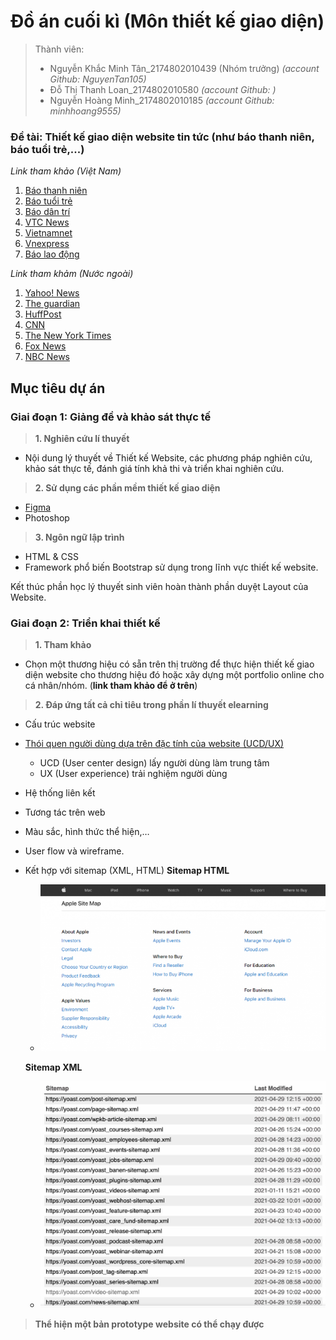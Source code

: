 # Đồ án cuối kì (Môn thiết kế giao diện)
>Thành viên:
>- Nguyễn Khắc Minh Tân_2174802010439 (Nhóm trưởng)
  *(account Github: NguyenTan105)*
>- Đỗ Thị Thanh Loan_2174802010580
  *(account Github: )*
>- Nguyễn Hoàng Minh_2174802010185
  *(account Github: minhhoang9555)*

### Đề tài: Thiết kế giao diện website tin tức (như báo thanh niên, báo tuổi trẻ,...)
*Link tham khảo (Việt Nam)*
1. [Báo thanh niên](https://thanhnien.vn/)
2. [Báo tuổi trẻ](https://tuoitre.vn/)
3. [Báo dân trí](https://dantri.com.vn/)
4. [VTC News](https://vtc.vn/)
5. [Vietnamnet](https://vietnamnet.vn/)
6. [Vnexpress](https://vnexpress.net/)
7. [Báo lao động](https://laodong.vn/)

*Link tham khảm (Nước ngoài)*
1. [Yahoo! News](https://news.yahoo.com/)
2. [The guardian](https://www.theguardian.com/international)
3. [HuffPost](https://www.huffpost.com/)
4. [CNN](https://edition.cnn.com/)
5. [The New York Times](https://www.nytimes.com/international/)
6. [Fox News](https://www.foxnews.com/)
7. [NBC News](https://www.nbcnews.com/)

## Mục tiêu dự án
### Giai đoạn 1: Giảng đề và khảo sát thực tế
>**1. Nghiên cứu lí thuyết**
  - Nội dung lý thuyết về Thiết kế Website, các phương pháp nghiên cứu, khảo sát thực tế, đánh giá tính khả thi và triển khai nghiên cứu.
>**2. Sử dụng các phần mềm thiết kế giao diện** 
  - [Figma](https://www.figma.com/login)
  - Photoshop
>**3. Ngôn ngữ lập trình**
  - HTML & CSS
  - Framework phổ biến Bootstrap sử dụng trong lĩnh vực thiết kế website.

Kết thúc phần học lý thuyết sinh viên hoàn thành phần duyệt Layout của Website.
### Giai đoạn 2: Triển khai thiết kế
>**1. Tham khảo**
- Chọn một thương hiệu có sẵn trên thị trường để thực hiện thiết kế giao diện website cho thương hiệu đó hoặc xây dựng một portfolio online cho cá nhân/nhóm. (**link tham khảo để ở trên**)

>**2. Đáp ứng tất cả chỉ tiêu trong phần lí thuyết elearning**
  - Cấu trúc website
  - [Thói quen người dùng dựa trên đặc tính của website (UCD/UX)](https://elearning.vanlanguni.edu.vn/pluginfile.php/1657608/mod_resource/content/1/C1-Thiet%20ke%20UCD.pdf)
    - UCD (User center design) lấy người dùng làm trung tâm
    - UX (User experience) trải nghiệm người dùng
  - Hệ thống liên kết
  - Tương tác trên web
  - Màu sắc, hình thức thể hiện,… 
  - User flow và wireframe.
  - Kết hợp với sitemap (XML, HTML)
    **Sitemap HTML**
    - ![Sitemap HTML](Images/SitemapHTML.png)
     
    **Sitemap XML**
    - ![Sitemap XML](Images/SitemapXML.png)

>**Thể hiện một bản prototype website có thể chạy được**